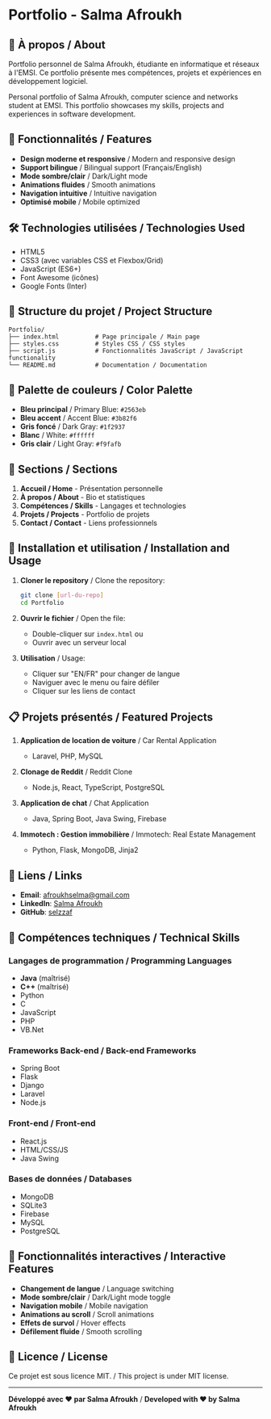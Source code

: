 # Portfolio - Salma Afroukh

## 🌟 À propos / About

Portfolio personnel de Salma Afroukh, étudiante en informatique et réseaux à l'EMSI. Ce portfolio présente mes compétences, projets et expériences en développement logiciel.

Personal portfolio of Salma Afroukh, computer science and networks student at EMSI. This portfolio showcases my skills, projects and experiences in software development.

## 🚀 Fonctionnalités / Features

- **Design moderne et responsive** / Modern and responsive design
- **Support bilingue** / Bilingual support (Français/English)
- **Mode sombre/clair** / Dark/Light mode
- **Animations fluides** / Smooth animations
- **Navigation intuitive** / Intuitive navigation
- **Optimisé mobile** / Mobile optimized

## 🛠️ Technologies utilisées / Technologies Used

- HTML5
- CSS3 (avec variables CSS et Flexbox/Grid)
- JavaScript (ES6+)
- Font Awesome (icônes)
- Google Fonts (Inter)

## 📁 Structure du projet / Project Structure

```
Portfolio/
├── index.html          # Page principale / Main page
├── styles.css          # Styles CSS / CSS styles
├── script.js           # Fonctionnalités JavaScript / JavaScript functionality
└── README.md           # Documentation / Documentation
```

## 🎨 Palette de couleurs / Color Palette

- **Bleu principal** / Primary Blue: `#2563eb`
- **Bleu accent** / Accent Blue: `#3b82f6`
- **Gris foncé** / Dark Gray: `#1f2937`
- **Blanc** / White: `#ffffff`
- **Gris clair** / Light Gray: `#f9fafb`

## 📱 Sections / Sections

1. **Accueil / Home** - Présentation personnelle
2. **À propos / About** - Bio et statistiques
3. **Compétences / Skills** - Langages et technologies
4. **Projets / Projects** - Portfolio de projets
5. **Contact / Contact** - Liens professionnels

## 🚀 Installation et utilisation / Installation and Usage

1. **Cloner le repository** / Clone the repository:
   ```bash
   git clone [url-du-repo]
   cd Portfolio
   ```

2. **Ouvrir le fichier** / Open the file:
   - Double-cliquer sur `index.html` ou
   - Ouvrir avec un serveur local

3. **Utilisation** / Usage:
   - Cliquer sur "EN/FR" pour changer de langue
   - Naviguer avec le menu ou faire défiler
   - Cliquer sur les liens de contact

## 📋 Projets présentés / Featured Projects

1. **Application de location de voiture** / Car Rental Application
   - Laravel, PHP, MySQL

2. **Clonage de Reddit** / Reddit Clone
   - Node.js, React, TypeScript, PostgreSQL

3. **Application de chat** / Chat Application
   - Java, Spring Boot, Java Swing, Firebase

4. **Immotech : Gestion immobilière** / Immotech: Real Estate Management
   - Python, Flask, MongoDB, Jinja2

## 🔗 Liens / Links

- **Email**: afroukhselma@gmail.com
- **LinkedIn**: [Salma Afroukh](https://www.linkedin.com/in/salma-afroukh-profil)
- **GitHub**: [selzzaf](https://github.com/selzzaf)

## 📝 Compétences techniques / Technical Skills

### Langages de programmation / Programming Languages
- **Java** (maîtrisé)
- **C++** (maîtrisé)
- Python
- C
- JavaScript
- PHP
- VB.Net

### Frameworks Back-end / Back-end Frameworks
- Spring Boot
- Flask
- Django
- Laravel
- Node.js

### Front-end / Front-end
- React.js
- HTML/CSS/JS
- Java Swing

### Bases de données / Databases
- MongoDB
- SQLite3
- Firebase
- MySQL
- PostgreSQL

## 🎯 Fonctionnalités interactives / Interactive Features

- **Changement de langue** / Language switching
- **Mode sombre/clair** / Dark/Light mode toggle
- **Navigation mobile** / Mobile navigation
- **Animations au scroll** / Scroll animations
- **Effets de survol** / Hover effects
- **Défilement fluide** / Smooth scrolling

## 📄 Licence / License

Ce projet est sous licence MIT. / This project is under MIT license.

---

**Développé avec ❤️ par Salma Afroukh** / **Developed with ❤️ by Salma Afroukh** 